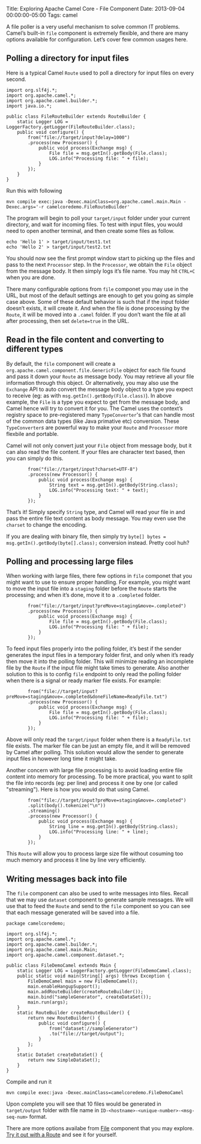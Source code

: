 Title: Exploring Apache Camel Core - File Component
Date: 2013-09-04 00:00:00-05:00
Tags: camel



A file poller is a very useful mechanism to solve common IT problems. Camel&#8217;s built-in `file` component is extremely flexible, and there are many options available for configuration. Let&#8217;s cover few common usages here.

## Polling a directory for input files

Here is a typical Camel `Route` used to poll a directory for input files on every second.

    import org.slf4j.*;
    import org.apache.camel.*;
    import org.apache.camel.builder.*;
    import java.io.*;
    
    public class FileRouteBuilder extends RouteBuilder {
        static Logger LOG = LoggerFactory.getLogger(FileRouteBuilder.class);
        public void configure() {
            from("file://target/input?delay=1000")
            .process(new Processor() {
                public void process(Exchange msg) {
                    File file = msg.getIn().getBody(File.class);
                    LOG.info("Processing file: " + file);
                }
            });
        }
    }

Run this with following

    mvn compile exec:java -Dexec.mainClass=org.apache.camel.main.Main -Dexec.args='-r camelcoredemo.FileRouteBuilder'

The program will begin to poll your `target/input` folder under your current directory, and wait for incoming files. To test with input files, you would need to open another terminal, and then create some files as follow.

    echo 'Hello 1' > target/input/test1.txt
    echo 'Hello 2' > target/input/test2.txt

You should now see the first prompt window start to picking up the files and pass to the next `Processor` step. In the `Processor`, we obtain the `File` object from the message body. It then simply logs it&#8217;s file name. You may hit `CTRL+C` when you are done.

There many configurable options from `file` componet you may use in the URL, but most of the default settings are enough to get you going as simple case above. Some of these default behavior is such that if the input folder doesn&#8217;t exists, it will create it. And when the file is done processing by the `Route`, it will be moved into a `.camel` folder. If you don&#8217;t want the file at all after processing, then set `delete=true` in the URL.

## Read in the file content and converting to different types

By default, the `file` component will create a `org.apache.camel.component.file.GenericFile` object for each file found and pass it down your `Route` as message body. You may retrieve all your file information through this object. Or alternatively, you may also use the `Exchange` API to auto convert the message body object to a type you expect to receive (eg: as with `msg.getIn().getBody(File.class)`). In above example, the `File` is a type you expect to get from the message body, and Camel hence will try to convert it for you. The Camel uses the context&#8217;s registry space to pre-registered many `TypeConverter`'s that can handle most of the common data types (like Java primative etc) conversion. These `TypeConverter`*s* are powerful way to make your `Route` and `Processor` more flexbile and portable.

Camel will not only convert just your `File` object from message body, but it can also read the file content. If your files are character text based, then you can simply do this.

            from("file://target/input?charset=UTF-8")
            .process(new Processor() {
                public void process(Exchange msg) {
                    String text = msg.getIn().getBody(String.class);
                    LOG.info("Processing text: " + text);
                }
            });

That&#8217;s it! Simply specify `String` type, and Camel will read your file in and pass the entire file text content as body message. You may even use the `charset` to change the encoding.

If you are dealing with binary file, then simply try `byte[] bytes = msg.getIn().getBody(byte[].class);` conversion instead. Pretty cool huh?

## Polling and processing large files

When working with large files, there few options in `file` componet that you might want to use to ensure proper handling. For example, you might want to move the input file into a `staging` folder before the `Route` starts the processing; and when it&#8217;s done, move it to a `.completed` folder.

            from("file://target/input?preMove=staging&move=.completed")
            .process(new Processor() {
                public void process(Exchange msg) {
                    File file = msg.getIn().getBody(File.class);
                    LOG.info("Processing file: " + file);
                }
            });

To feed input files properly into the polling folder, it&#8217;s best if the sender generates the input files in a temporary folder first, and only when it&#8217;s ready then move it into the polling folder. This will minimize reading an incomplete file by the `Route` if the input file might take times to generate. Also another solution to this is to config `file` endpoint to only read the polling folder when there is a signal or ready marker file exists. For example:

            from("file://target/input?preMove=staging&move=.completed&doneFileName=ReadyFile.txt")
            .process(new Processor() {
                public void process(Exchange msg) {
                    File file = msg.getIn().getBody(File.class);
                    LOG.info("Processing file: " + file);
                }
            });

Above will only read the `target/input` folder when there is a `ReadyFile.txt` file exists. The marker file can be just an empty file, and it will be removed by Camel after polling. This solution would allow the sender to generate input files in however long time it might take.

Another concern with large file processing is to avoid loading entire file content into memory for processing. To be more practical, you want to split the file into records (eg: per line) and process it one by one (or called "streaming"). Here is how you would do that using Camel.

            from("file://target/input?preMove=staging&move=.completed")
            .split(body().tokenize("\n"))
            .streaming()
            .process(new Processor() {
                public void process(Exchange msg) {
                    String line = msg.getIn().getBody(String.class);
                    LOG.info("Processing line: " + line);
                }
            });

This `Route` will allow you to process large size file without cosuming too much memory and process it line by line very efficiently.

## Writing messages back into file

The `file` component can also be used to write messages into files. Recall that we may use `dataset` component to generate sample messages. We will use that to feed the `Route` and send to the `file` component so you can see that each message generated will be saved into a file.

    package camelcoredemo;
    
    import org.slf4j.*;
    import org.apache.camel.*;
    import org.apache.camel.builder.*;
    import org.apache.camel.main.Main;
    import org.apache.camel.component.dataset.*;
    
    public class FileDemoCamel extends Main {
        static Logger LOG = LoggerFactory.getLogger(FileDemoCamel.class);
        public static void main(String[] args) throws Exception {
            FileDemoCamel main = new FileDemoCamel();
            main.enableHangupSupport();
            main.addRouteBuilder(createRouteBuilder());
            main.bind("sampleGenerator", createDataSet());
            main.run(args);
        }
        static RouteBuilder createRouteBuilder() {
            return new RouteBuilder() {
                public void configure() {
                    from("dataset://sampleGenerator")
                    .to("file://target/output");
                }
            };
        }
        static DataSet createDataSet() {
            return new SimpleDataSet();
        }
    }

Compile and run it

    mvn compile exec:java -Dexec.mainClass=camelcoredemo.FileDemoCamel

Upon complete you will see that 10 files would be generated in `target/output` folder with
file name in `ID-<hostname>-<unique-number>-<msg-seq-num>` format.

There are more options availabe from [File](http://camel.apache.org/file2.html) component
that you may explore.
[Try it out with a Route](https://zemian.github.io/2013/08/getting-started-with-apache-camel-using.html)
and see it for yourself.

